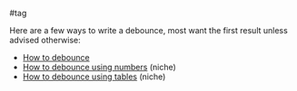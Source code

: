 #tag

Here are a few ways to write a debounce, most want the first result unless advised otherwise:
- [How to debounce](https://create.roblox.com/docs/scripting/debounce)
- [How to debounce using numbers](https://github.com/cyrus01337/snippets/blob/luau/Debounces/Numerical.lua) (niche)
- [How to debounce using tables](https://github.com/cyrus01337/snippets/blob/luau/Debounces/Table.lua) (niche)